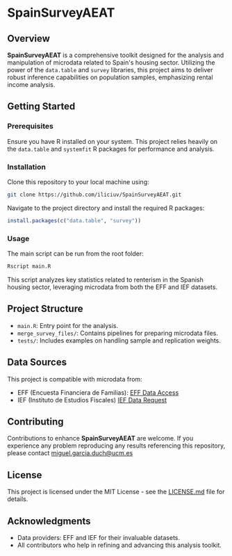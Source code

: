 # SpainSurveyAEAT

## Overview

**SpainSurveyAEAT** is a comprehensive toolkit designed for the analysis and manipulation of microdata related to Spain's housing sector. Utilizing the power of the `data.table` and `survey` libraries, this project aims to deliver robust inference capabilities on population samples, emphasizing rental income analysis.

## Getting Started

### Prerequisites

Ensure you have R installed on your system. This project relies heavily on the `data.table` and `systemfit` R packages for performance and analysis.

### Installation

Clone this repository to your local machine using:

```bash
git clone https://github.com/iliciuv/SpainSurveyAEAT.git
```

Navigate to the project directory and install the required R packages:

```R
install.packages(c("data.table", "survey"))
```

### Usage

The main script can be run from the root folder:

```R
Rscript main.R
```

This script analyzes key statistics related to renterism in the Spanish housing sector, leveraging microdata from both the EFF and IEF datasets.

## Project Structure

- `main.R`: Entry point for the analysis.
- `merge_survey_files/`: Contains pipelines for preparing microdata files.
- `tests/`: Includes examples on handling sample and replication weights.

## Data Sources

This project is compatible with microdata from:
- EFF (Encuesta Financiera de Familias): [EFF Data Access](https://app.bde.es/efs_www/home?lang=ES)
- IEF (Instituto de Estudios Fiscales) [IEF Data Request](https://www.ief.es/docs/investigacion/estadistica/PeticionDatos.pdf)

## Contributing

Contributions to enhance **SpainSurveyAEAT** are welcome. If you experience any problem reproducing any results referencing this repository, please contact miguel.garcia.duch@ucm.es

## License

This project is licensed under the MIT License - see the [LICENSE.md](LICENSE.md) file for details.

## Acknowledgments

- Data providers: EFF and IEF for their invaluable datasets.
- All contributors who help in refining and advancing this analysis toolkit.

